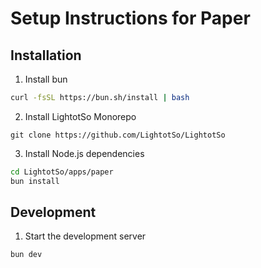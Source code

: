 # Setup Instructions for Paper

## Installation

1. Install bun

```bash
curl -fsSL https://bun.sh/install | bash
```

2. Install LightotSo Monorepo

```
git clone https://github.com/LightotSo/LightotSo
```

3. Install Node.js dependencies

```bash
cd LightotSo/apps/paper
bun install
```

## Development

1. Start the development server

```bash
bun dev
```
